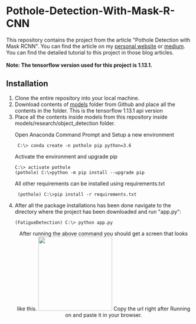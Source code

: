 # Pothole-Detection-With-Mask-R-CNN
This repository contains the project from the article "Pothole Detection with Mask RCNN". You can find the article on my <a href="https://www.samdenlepcha.com/blogs/pothole-detection-mask-rcnn/">personal website</a> or <a href="#">medium</a>. You can find the detailed tutorial to this project in those blog articles. <br> <br>
<b> Note: The tensorflow version used for this project is 1.13.1.</b>

## Installation

<ol>
<li>Clone the entire repository into your local machine.</li>
<li>Download contents of <a href = "https://github.com/tensorflow/models/tree/r1.13.0">models</a> folder from Github and place all the contents in the folder. This is the tensorflow 1.13.1 api version</li>
<li>Place all the contents inside models from this repository inside models/research/object_detection folder.</li>


  <p> Open Anaconda Command Prompt and Setup a new environment</p>
   
  ```
   C:\> conda create -n pothole pip python=3.6
  ```

  <p>Activate the environment and upgrade pip </p>
  
  ```
  C:\> activate pothole
  (pothole) C:\>python -m pip install --upgrade pip
  ```
  <p>All other requirements can be installed using requirements.txt</p>
  
  ```
   (pothole) C:\>pip install -r requirements.txt
  ```

<li> After all the package installations has been done navigate to the directory where the project has been downloaded and run "app.py":
  
  ```
  (FatigueDetection) C:\> python app.py
  ```
  <p align="center"> After running the above command you should get a screen that looks like this.

  <img src="" height="200" >
Copy the url right after Running on and paste it in your browser. 
</p>

